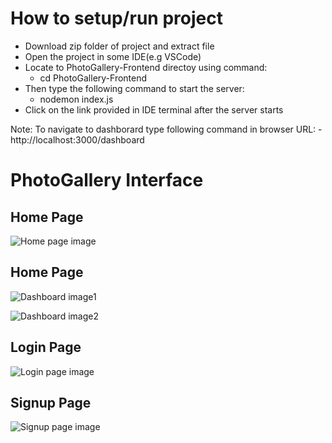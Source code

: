 # How to setup/run project

* Download zip folder of project and extract file
* Open the project in some IDE(e.g VSCode)
* Locate to PhotoGallery-Frontend directoy using command:
    - cd PhotoGallery-Frontend
* Then type the following command to start the server:
    - nodemon index.js
* Click on the link provided in IDE terminal after the server starts

Note: To navigate to dashborard type following command in browser URL:
    - http://localhost:3000/dashboard

# PhotoGallery Interface

## Home Page

![Home page image](./public/home.png)

## Home Page

![Dashboard image1](./public/dashboard1.png)

![Dashboard image2](./public/dashboard1.png)

## Login Page

![Login page image](./public/login.png)

## Signup Page

![Signup page image](./public/signup.png)